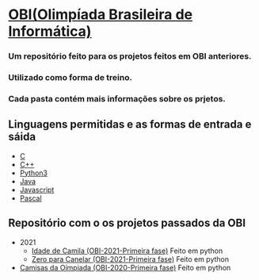 # <a href="https://olimpiada.ic.unicamp.br">OBI(Olimpíada Brasileira de Informática)</a>
### Um repositório feito para os projetos feitos em OBI anteriores.
### Utilizado como forma de treino.
### Cada pasta contém mais informações sobre os prjetos.

## Linguagens permitidas e as formas de entrada e sáida
<ul>
 <li><a href="https://olimpiada.ic.unicamp.br/pratique/exemplo_solucao_c">C</a></li>
 <li><a href="https://olimpiada.ic.unicamp.br/pratique/exemplo_solucao_cpp">C++</a></li>
 <li><a href="https://olimpiada.ic.unicamp.br/pratique/exemplo_solucao_py3">Python3</a></li>
 <li><a href="https://olimpiada.ic.unicamp.br/pratique/exemplo_solucao_java">Java</a></li>
 <li><a href="https://olimpiada.ic.unicamp.br/pratique/exemplo_solucao_js">Javascript</a></li>
 <li><a href="https://olimpiada.ic.unicamp.br/pratique/exemplo_solucao_pas">Pascal</a></li>
</ul> 

## Repositório com o os projetos passados da OBI
<ul>
 <li>2021
  <ul>
    <li><a href="https://github.com/oliveira533/OBI/tree/main/Idade%20da%20Camila">Idade de Camila (OBI-2021-Primeira fase)</a> <label>Feito em python</label></li>
 <li><a href="https://github.com/oliveira533/OBI/tree/main/Zero%20para%20cancelar">Zero para Canelar (OBI-2021-Primeira fase)</a> <label>Feito em python</label></li>
  </ul>
 <li><a href="https://github.com/oliveira533/OBI/tree/main/Camisetas%20da%20Ol%C3%ADmpiada">Camisas da Oímpiada (OBI-2020-Primeira fase)</a> <label>Feito em python</label></li>
</ul>
